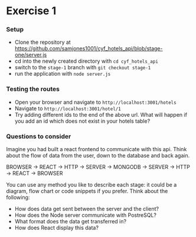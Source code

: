 # Exercise 1


### Setup

- Clone the repository at https://github.com/samjones1001/cyf_hotels_api/blob/stage-one/server.js
- cd into the newly created directory with `cd cyf_hotels_api`
- switch to the `stage-1` branch with `git checkout stage-1`
- run the application with `node server.js`

### Testing the routes

- Open your browser and navigate to `http://localhost:3001/hotels`
- Navigate to `http://localhost:3001/hotel/1`
- Try adding different ids to the end of the above url. What will happen if you add an id which does not exist in your hotels table?

### Questions to consider

Imagine you had built a react frontend to communicate with this api. Think about the flow of data from the user, down to the database and back again.

BROWSER -> REACT -> HTTP -> SERVER -> MONGODB -> SERVER -> HTTP -> REACT -> BROWSER

You can use any method you like to describe each stage: it could be a diagram, flow chart or code snippets if you prefer.
Think about the following:
- How does data get sent between the server and the client?
- How does the Node server communicate with PostreSQL?
- What format does the data get transferred in?
- How does React display this data?
